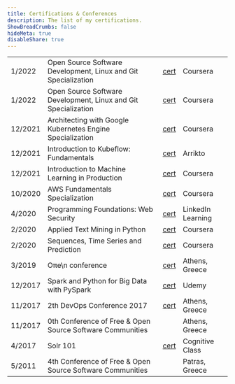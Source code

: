 ```yaml
---
title: Certifications & Conferences
description: The list of my certifications.
ShowBreadCrumbs: false
hideMeta: true
disableShare: true
---
```

|         |                                                                |                                                                                                                                                                |                   |
|---------|----------------------------------------------------------------|----------------------------------------------------------------------------------------------------------------------------------------------------------------|-------------------|
| 1/2022  | Open Source Software Development, Linux and Git Specialization | <a class="umami--click--certifications-oss" href="https://www.coursera.org/account/accomplishments/specialization/certificate/GJ9HNJTZJ79H">cert</a>           | Coursera          |
| 1/2022  | Open Source Software Development, Linux and Git Specialization | <a class="umami--click--certifications-oss" href="https://www.coursera.org/account/accomplishments/specialization/certificate/GJ9HNJTZJ79H">cert</a>           | Coursera          |
| 12/2021 | Architecting with Google Kubernetes Engine Specialization      | <a class="umami--click--certifications-kube-spec" href="https://www.coursera.org/account/accomplishments/specialization/certificate/3V2GAVMT6H99">cert</a>     | Coursera          |
| 12/2021 | Introduction to Kubeflow: Fundamentals                         | <a class="umami--click--certifications-kubeflow-fund" href="/certifications/kubeflow-intro-2021.pdf">cert</a>                                                  | Arrikto           |
| 12/2021 | Introduction to Machine Learning in Production                 | <a class="umami--click--certifications-intro-ml-prod-1" href="https://www.coursera.org/account/accomplishments/certificate/BBQFVYDQWYJC">cert</a>              | Coursera          |
| 10/2020 | AWS Fundamentals Specialization                                | <a class="umami--click--certifications-aws-fund-spec" href="https://www.coursera.org/account/accomplishments/specialization/certificate/MDVJ7N8CRQKL">cert</a> | Coursera          |
| 4/2020  | Programming Foundations: Web Security                          | <a class="umami--click--certifications-programming-websec" href="/certifications/programming-web-sec.pdf">cert</a>                                             | LinkedIn Learning |
| 2/2020  | Applied Text Mining in Python                                  | <a class="umami--click--certifications-text-mining" href="https://www.coursera.org/account/accomplishments/verify/YZE4BUMWFW95">cert</a>                       | Coursera          |
| 2/2020  | Sequences, Time Series and Prediction                          | <a class="umami--click--certifications-sq-ts" href="https://www.coursera.org/account/accomplishments/verify/BL265KEA5MP3">cert</a>                             | Coursera          |
| 3/2019  | Oπe\n conference                                               | <a class="umami--click--certifications-open-conf" href="/certifications/open-conf-2019.pdf">cert</a>                                                           | Athens, Greece    |
| 12/2017 | Spark and Python for Big Data with PySpark                     | <a class="umami--click--certifications-spark-bigdata" href="https://www.udemy.com/certificate/UC-WDTQLPM6">cert</a>                                            | Udemy             |
| 11/2017 | 2th DevOps Conference 2017                                     | <a class="umami--click--certifications-2nd-devops-conf" href="/certifications/devops-conf-2017.pdf">cert</a>                                                   | Athens, Greece    |
| 11/2017 | 0th Conference of Free & Open Source Software Communities      |                                                                                                                                                                | Athens, Greece    |
| 4/2017  | Solr 101                                                       | <a class="umami--click--certifications-solr-101" href="https://courses.cognitiveclass.ai/certificates/6d65cf262aec4c69b124ac4c092e93cc">cert</a>               | Cognitive Class   |
| 5/2011  | 4th Conference of Free & Open Source Software Communities      |                                                                                                                                                                | Patras, Greece    |
